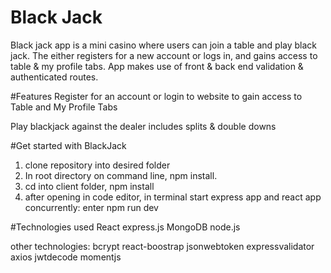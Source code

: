 # Black Jack
Black jack app is a mini casino where users can join a table and play black jack. The either registers for a new account or logs in, and gains access to table & my profile tabs.
App makes use of front & back end validation & authenticated routes.

#Features
Register for an account or login to website to gain access to Table and My Profile Tabs


Play blackjack against the dealer includes splits & double downs




#Get started with BlackJack

1. clone repository into desired folder
2. In root directory on command line, npm install.
3. cd into client folder, npm install
4. after opening in code editor, in terminal start express app and react app concurrently: enter npm run dev



#Technologies used 
React
express.js
MongoDB
node.js

other technologies:
bcrypt
react-boostrap
jsonwebtoken
expressvalidator
axios
jwtdecode
momentjs



